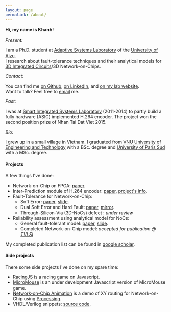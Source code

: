 ```yaml
---
layout: page
permalink: /about/
---
```


**Hi, my name is Khanh!**<br><br>
_Present:_

I am a Ph.D. student at [Adaptive Systems Laboratory](http://adaptive.u-aizu.ac.jp) of the [University of Aizu](http://www.u-aizu.ac.jp/en/).  <br>
I research about fault-tolerance techniques and their analytical models for [3D Integrated Circuits](https://en.wikipedia.org/wiki/Three-dimensional_integrated_circuit)/3D Network-on-Chips.

_Contact:_

You can find me [on Github](https://github.com/khanhdang), [on LinkedIn](https://www.linkedin.com/in/dnk0904/), and [on my lab website](http://adaptive.u-aizu.ac.jp/?page_id=849). <br>
Want to talk? Feel free to [email](mailto:khanh.n.dang@ieee.org) me.

_Past:_

I was at [Smart Integrated Systems Laboratory](http://sis.uet.vnu.edu.vn/en) (2011-2014) to partly build a fully hardware (ASIC) implemented H.264 encoder. The project won the second position prize of Nhan Tai Dat Viet 2015. 

_Bio:_

I grew up in a small village in Vietnam. I graduated from [VNU University of Engineering and Technology](http://e.uet.vnu.edu.vn/) with a BSc. degree and [University of Paris Sud](http://www.u-psud.fr/en/index.html) with a MSc. degree.

#### Projects
A few things I've done:

- Network-on-Chip on FPGA: [paper](http://eprints.uet.vnu.edu.vn/eprints/id/eprint/48).
- Inter-Prediction module of H.264 encoder: [paper](http://ieeexplore.ieee.org/document/6868813/?reload=true&arnumber=6868813), [project's info](http://vnu.edu.vn/eng/?C2422/N18037/Success-in-Designing-and-Manufacturing-Video-Encoding-Microchip-VENGME-H.264-AVC.htm).
- Fault-Tolerance for Network-on-Chip:
	- Soft Error: [paper](http://ieeexplore.ieee.org/document/7314025/), [slide](http://www.dangnamkhanh.com/files/ICICDT2016_Slide_Final_Khanh.pdf).
	- Dual Soft Error and Hard Fault: [paper](http://link.springer.com/article/10.1007/s11227-016-1951-0), [mirror](http://www.readcube.com/articles/10.1007/s11227-016-1951-0?author_access_token=uKzWKtEJ_GhzIqhc7TjlMve4RwlQNchNByi7wbcMAY5NWwk-xulsRxmXW0g2yKdaTbK54tRK3S9oDfnnkVerYuXh6kcGkYFBbCWGsT-1LGyGXrbvesHBJRtV2XEzd16K02hhSpFUmrmhMtyNiUCg9Q%3D%3D).
	- Through-Silicon-Via (3D-NoCs) defect : _under review_
- Reliability assessment using analytical model for NoCs:
	- General fault-tolerant model: [paper](http://ieeexplore.ieee.org/document/7796106/), [slide](http://www.dangnamkhanh.com/files/ATS2016_Dang_slides.pdf).
	- Completed Network-on-Chip model: _accepted for publication @ [TVLSI](http://ieeexplore.ieee.org/xpl/RecentIssue.jsp?punumber=92)_

My completed publication list can be found in [google scholar](https://scholar.google.com/citations?user=mQbqkUMAAAAJ&hl=en&oi=sra).
#### Side projects
There some side projects I've done on my spare time:
- [RacingJS](http://www.dangnamkhanh.com/RacingJS/RacingJS/) is a racing game on Javascript.
- [MicroMouse](http://www.dangnamkhanh.com/MicroMouse) is an under development Javascript version of MicroMouse game.
- [Network-on-Chip Animation](http://www.dangnamkhanh.com/noc_ani) is a demo of XY routing for Network-on-Chip using [Processing](http://processing.org).
- VHDL/Verilog snippets: [source code](https://github.com/hdl-noodles/spaghetti).
